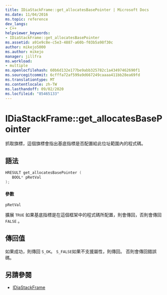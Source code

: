 ```yaml
---
title: IDiaStackFrame::get_allocatesBasePointer | Microsoft Docs
ms.date: 11/04/2016
ms.topic: reference
dev_langs:
- C++
helpviewer_keywords:
- IDiaStackFrame::get_allocatesBasePointer
ms.assetid: a91e9c8e-c5e3-4887-a60b-f03b5a98f30c
author: mikejo5000
ms.author: mikejo
manager: jillfra
ms.workload:
- multiple
ms.openlocfilehash: 60b6d132e177be9abb325782c1a43497462690f1
ms.sourcegitcommit: 6cfffa72af599a9d667249caaaa411bb28ea69fd
ms.translationtype: MT
ms.contentlocale: zh-TW
ms.lasthandoff: 09/02/2020
ms.locfileid: "85465133"
---
```

# <a name="idiastackframeget_allocatesbasepointer"></a>IDiaStackFrame::get_allocatesBasePointer
抓取旗標，這個旗標會指出基底指標是否配置給此位址範圍內的程式碼。

## <a name="syntax"></a>語法

```C++
HRESULT get_allocatesBasePointer ( 
   BOOL* pRetVal
);
```

#### <a name="parameters"></a>參數
 `pRetVal`

擴展 `TRUE` 如果基底指標是在這個框架中的程式碼所配置，則會傳回，否則會傳回 `FALSE` 。

## <a name="return-value"></a>傳回值
 如果成功，則傳回 `S_OK`。 `S_FALSE`如果不支援屬性，則傳回。 否則會傳回錯誤碼。

## <a name="see-also"></a>另請參閱
- [IDiaStackFrame](../../debugger/debug-interface-access/idiastackframe.md)